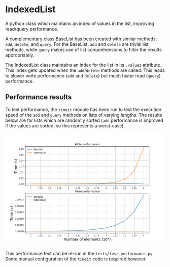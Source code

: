 # IndexedList

A python class which maintains an index of values in the list, improving read/query performance.

A complementary class BaseList has been created with similar methods: `add`, `delete`, and `query`. For the BaseList, `add` and `delete` are trivial list methods, while `query` makes use of list comprehensions to filter the results appropriately.

The IndexedList class maintains an index for the list in its `.values` attribute. This index gets updated when the `add`/`delete` methods are called. This leads to slower write performance (`add` and `delete`) but much faster read (`query`) performance.

## Performance results

To test performance, the `timeit` module has been run to test the execution speed of the `add` and `query` methods on lists of varying lengths. The results below are for lists which are randomly sorted (`add` performance is improved if the values are sorted, so this represents a worst-case).

![Performance test results](./tests/performance.png)

This performance test can be re-run in the `tests/test_performance.py`. Some manual configuration of the `timeit` code is required however.
